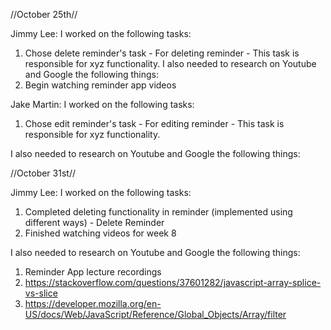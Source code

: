 //October 25th//

Jimmy Lee:
I worked on the following tasks:
1. Chose delete reminder's task - For deleting reminder
<Insert Some Task Here> - This task is responsible for xyz functionality.
I also needed to research on Youtube and Google the following things:
1. Begin watching reminder app videos

Jake Martin:
I worked on the following tasks:
1. Chose edit reminder's task - For editing reminder
<Insert Some Task Here> - This task is responsible for xyz functionality.


I also needed to research on Youtube and Google the following things:
<Insert Video or Link to thing you needed to research>

//October 31st//
  
Jimmy Lee:
I worked on the following tasks:
1. Completed deleting functionality in reminder (implemented using different ways) - Delete Reminder
2. Finished watching videos for week 8
  
I also needed to research on Youtube and Google the following things:
1. Reminder App lecture recordings
2. https://stackoverflow.com/questions/37601282/javascript-array-splice-vs-slice
3. https://developer.mozilla.org/en-US/docs/Web/JavaScript/Reference/Global_Objects/Array/filter
  
